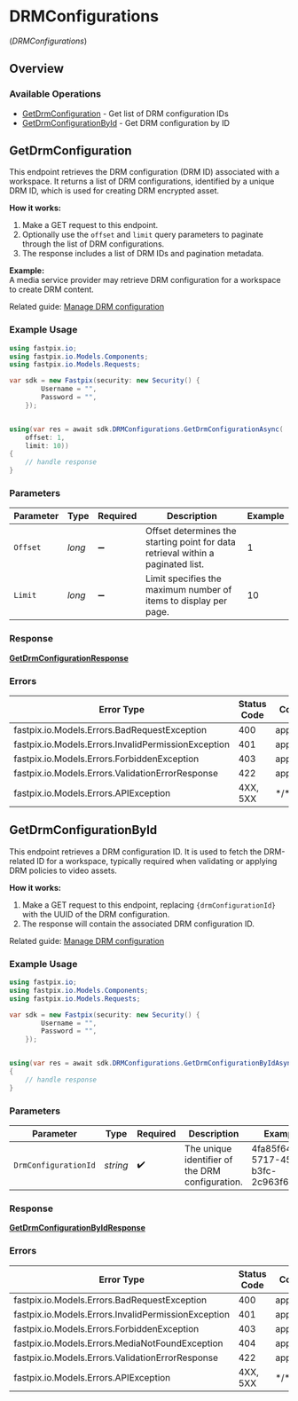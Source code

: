 # DRMConfigurations
(*DRMConfigurations*)

## Overview

### Available Operations

* [GetDrmConfiguration](#getdrmconfiguration) - Get list of DRM configuration IDs
* [GetDrmConfigurationById](#getdrmconfigurationbyid) - Get DRM configuration by ID

## GetDrmConfiguration


This endpoint retrieves the DRM configuration (DRM ID) associated with a workspace. It returns a list of DRM configurations, identified by a unique DRM ID, which is used for creating DRM encrypted asset.

**How it works:**
1. Make a GET request to this endpoint.  
2. Optionally use the `offset` and `limit` query parameters to paginate through the list of DRM configurations.  
3. The response includes a list of DRM IDs and pagination metadata.

**Example:**  
A media service provider may retrieve DRM configuration for a workspace to create DRM content.

Related guide: <a href="https://docs.fastpix.io/docs/secure-playback-with-drm">Manage DRM configuration</a>


### Example Usage

<!-- UsageSnippet language="unity" operationID="getDrmConfiguration" method="get" path="/on-demand/drm-configurations" -->
```csharp
using fastpix.io;
using fastpix.io.Models.Components;
using fastpix.io.Models.Requests;

var sdk = new Fastpix(security: new Security() {
        Username = "",
        Password = "",
    });


using(var res = await sdk.DRMConfigurations.GetDrmConfigurationAsync(
    offset: 1,
    limit: 10))
{
    // handle response
}


```

### Parameters

| Parameter                                                                        | Type                                                                             | Required                                                                         | Description                                                                      | Example                                                                          |
| -------------------------------------------------------------------------------- | -------------------------------------------------------------------------------- | -------------------------------------------------------------------------------- | -------------------------------------------------------------------------------- | -------------------------------------------------------------------------------- |
| `Offset`                                                                         | *long*                                                                           | :heavy_minus_sign:                                                               | Offset determines the starting point for data retrieval within a paginated list. | 1                                                                                |
| `Limit`                                                                          | *long*                                                                           | :heavy_minus_sign:                                                               | Limit specifies the maximum number of items to display per page.                 | 10                                                                               |

### Response

**[GetDrmConfigurationResponse](../../Models/Requests/GetDrmConfigurationResponse.md)**

### Errors

| Error Type                                          | Status Code                                         | Content Type                                        |
| --------------------------------------------------- | --------------------------------------------------- | --------------------------------------------------- |
| fastpix.io.Models.Errors.BadRequestException        | 400                                                 | application/json                                    |
| fastpix.io.Models.Errors.InvalidPermissionException | 401                                                 | application/json                                    |
| fastpix.io.Models.Errors.ForbiddenException         | 403                                                 | application/json                                    |
| fastpix.io.Models.Errors.ValidationErrorResponse    | 422                                                 | application/json                                    |
| fastpix.io.Models.Errors.APIException               | 4XX, 5XX                                            | \*/\*                                               |

## GetDrmConfigurationById


This endpoint retrieves a DRM configuration ID. It is used to fetch the DRM-related ID for a workspace, typically required when validating or applying DRM policies to video assets.

**How it works:**
1. Make a GET request to this endpoint, replacing `{drmConfigurationId}` with the UUID of the DRM configuration.  
2. The response will contain the associated DRM configuration ID.

Related guide: <a href="https://docs.fastpix.io/docs/secure-playback-with-drm">Manage DRM configuration</a>


### Example Usage

<!-- UsageSnippet language="unity" operationID="getDrmConfigurationById" method="get" path="/on-demand/drm-configurations/{drmConfigurationId}" -->
```csharp
using fastpix.io;
using fastpix.io.Models.Components;
using fastpix.io.Models.Requests;

var sdk = new Fastpix(security: new Security() {
        Username = "",
        Password = "",
    });


using(var res = await sdk.DRMConfigurations.GetDrmConfigurationByIdAsync(drmConfigurationId: "4fa85f64-5717-4562-b3fc-2c963f66afa6"))
{
    // handle response
}


```

### Parameters

| Parameter                                       | Type                                            | Required                                        | Description                                     | Example                                         |
| ----------------------------------------------- | ----------------------------------------------- | ----------------------------------------------- | ----------------------------------------------- | ----------------------------------------------- |
| `DrmConfigurationId`                            | *string*                                        | :heavy_check_mark:                              | The unique identifier of the DRM configuration. | 4fa85f64-5717-4562-b3fc-2c963f66afa6            |

### Response

**[GetDrmConfigurationByIdResponse](../../Models/Requests/GetDrmConfigurationByIdResponse.md)**

### Errors

| Error Type                                          | Status Code                                         | Content Type                                        |
| --------------------------------------------------- | --------------------------------------------------- | --------------------------------------------------- |
| fastpix.io.Models.Errors.BadRequestException        | 400                                                 | application/json                                    |
| fastpix.io.Models.Errors.InvalidPermissionException | 401                                                 | application/json                                    |
| fastpix.io.Models.Errors.ForbiddenException         | 403                                                 | application/json                                    |
| fastpix.io.Models.Errors.MediaNotFoundException     | 404                                                 | application/json                                    |
| fastpix.io.Models.Errors.ValidationErrorResponse    | 422                                                 | application/json                                    |
| fastpix.io.Models.Errors.APIException               | 4XX, 5XX                                            | \*/\*                                               |